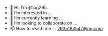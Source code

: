 - 👋 Hi, I’m @log295
- 👀 I’m interested in ...
- 🌱 I’m currently learning ...
- 💞️ I’m looking to collaborate on ...
- 📫 How to reach me ...  2935183547@qq.com

<!---
log295/log295 is a ✨ special ✨ repository because its `README.md` (this file) appears on your GitHub profile.
You can click the Preview link to take a look at your changes.
--->
